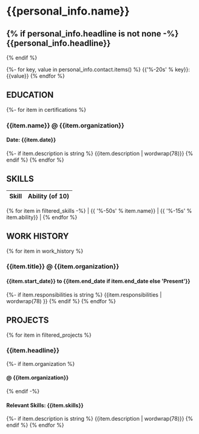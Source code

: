 {{personal_info.name}}
===============================================================================
{% if personal_info.headline is not none -%}
{{personal_info.headline}}
-------------------------------------------------------------------------------
{% endif %}

{%- for key, value in personal_info.contact.items() %}
{{'%-20s' % key}}: {{value}}
{% endfor %}

EDUCATION
-------------------------------------------------------------------------------
{%- for item in certifications %}
### {{item.name}} @ {{item.organization}}
#### Date: {{item.date}}
{%- if item.description is string %}
{{item.description | wordwrap(78)}}
{% endif %}
{% endfor %}

SKILLS
-------------------------------------------------------------------------------

| Skill                                              | Ability (of 10) |
| -------------------------------------------------- | --------------- |
{% for item in filtered_skills -%}
| {{ '%-50s' % item.name}} | {{ '%-15s' % item.ability}} |
{% endfor %}

WORK HISTORY
-------------------------------------------------------------------------------
{% for item in work_history %}
### {{item.title}} @ {{item.organization}}
#### {{item.start_date}} to {{item.end_date if item.end_date else 'Present'}}
{%- if item.responsibilities is string %}
{{item.responsibilities | wordwrap(78) }}
{% endif %}
{% endfor %}

PROJECTS
-------------------------------------------------------------------------------
{% for item in filtered_projects %}
### {{item.headline}}
{%- if item.organization %}
#### @ {{item.organization}}
{% endif -%}
#### Relevant Skills: {{item.skills}}
{%- if item.description is string %}
{{item.description | wordwrap(78)}}
{% endif %}
{% endfor %}
